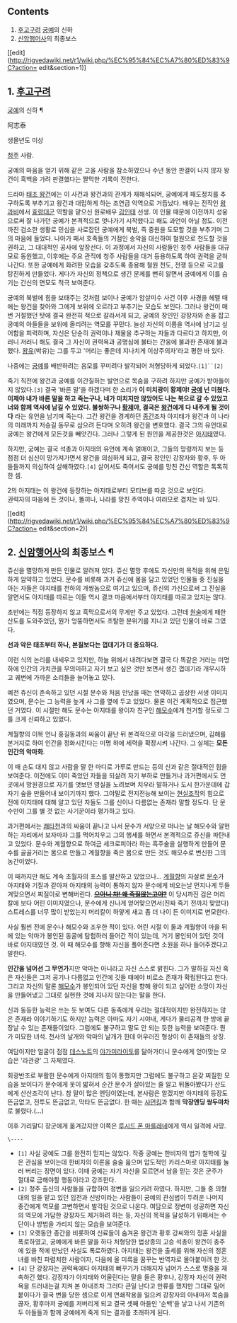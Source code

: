 ## Contents

    

1. [후고구려](%ED%9B%84%EA%B3%A0%EA%B5%AC%EB%A0%A4.md) [궁예](%EA%B6%81%EC%98%88.md)의 신하 
2. [신암행어사](%EC%8B%A0%EC%95%94%ED%96%89%EC%96%B4%EC%82%AC.md)의 최종보스 

[[edit](http://rigvedawiki.net/r1/wiki.php/%EC%95%84%EC%A7%80%ED%83%9C?action=
edit&section=1)]

## 1. [후고구려](%ED%9B%84%EA%B3%A0%EA%B5%AC%EB%A0%A4.md)
[궁예](%EA%B6%81%EC%98%88.md)의 신하 ¶

阿志泰

  

생몰년도 미상

  

[청주](%EC%B2%AD%EC%A3%BC%EC%8B%9C.md) 사람.

  

궁예의 마음을 얻기 위해 같은 고을 사람을 참소하였으나 수년 동안 판결이 나지 않자 왕건이 흑백을 가려 판결했다는 짤막한 기록이 전한다.

  

드라마 [태조 왕건](%ED%83%9C%EC%A1%B0%20%EC%99%95%EA%B1%B4.md)에는 이 사건과 왕건과의 관계가
재해석되어, 궁예에게 패도정치를 추구하도록 부추기고 왕건과 대립하게 하는 조연급 악역으로 거듭났다. 배우는 전작인 [왕과비](%EC%99%95%EA%B3%BC%20%EB%B9%84.md)에서
[효령대군](%ED%9A%A8%EB%A0%B9%EB%8C%80%EA%B5%B0.md) 역할을 맡으신 원로배우
[김인태](%EA%B9%80%EC%9D%B8%ED%83%9C.md) 선생. 이 인물 때문에 이전까지 성웅으로써 잘 나가던 궁예가
본격적으로 엇나가기 시작했다고 해도 과언이 아닐 정도. 이전까진 검소한 생활로 민심을 사로잡던 궁예에게 북벌, 즉 중원을 도모할 것을
부추기며 그의 마음에 들었다. 나아가 패서 호족들의 거점인 송악을 대신하여 철원으로 천도할 것을 권하고, 그 대대적인 공사에 앞장선다. 이
과정에서 자신의 사람들인 청주 사람들을 대규모로 동원했고, 이후에는 주요 관직에 청주 사람들을 대거 등용하도록 하여 권력을 굳혀 나간다.
또한 궁예에게 화려한 모습을 갖추도록 종용해 철원 천도, 전쟁 등으로 국고를 탕진하게 만들었다. 게다가 자신의 정책으로 생긴 문제를 뻔히
알면서 궁예에게 이를 숨기는 간신의 면모도 적극 보여준다.

  

궁예의 북벌에 힘을 보태주는 것처럼 보이나 궁예가 암살미수 사건 이후 사경을 헤맬 때에는 왕건을 찾아와 그에게 보위에 오르라고 부추기는
모습도 보인다. 그러나 왕건이 매번 거절했던 탓에 결국 완전히 적으로 갈라서게 되고, 궁예의 장인인 강장자와 손을 잡고 궁예의 아들들을
보위에 올리려는 역모를 꾸민다. 늘상 자신의 이름을 역사에 남기고 싶어함을 피력하며, 자신은 단순히 권력이나 재물을 추구하는 자들과 다르다고
하지만, 이러니 저러니 해도 결국 그 자신이 권력욕과 공명심에 불타는 간웅에 불과한 존재에 불과했다.
[왕유](%EC%99%95%EC%9C%A0.md)(박유)는 그를 두고 '머리는 좋은데 지나치게 이상주의자'라고 평한 바 있다.

  

나중에는 [궁예](%EA%B6%81%EC%98%88.md)를 배반하려는 음모를 꾸미려다 발각되어 처형당하게 되었다.`[1]``[2]`

  

죽기 직전에 왕건과 궁예를 이간질하는 발언으로 목숨을 구하려 하지만 궁예가 받아들이지 않았다.`[3]` 결국 '바른 말'을 하겠다며 한
소리가 **이 미치광이 황제야! [궁예](%EA%B6%81%EC%98%88.md) 넌 미쳤다. 이제야 내가 바른 말을 하고 죽는구나,
네가 미치지만 않았어도 나는 북으로 갈 수 있었고 너와 함께 역사에 남길 수 있었다. 불쌍하구나
[황제](%ED%99%A9%EC%A0%9C.md)야, 결국은 [왕건](%EC%99%95%EA%B1%B4.md)에게 다 내주게 될
것이다** 라는 유언을 남기며 죽는다. 그간 왕건을 경계하던 [종간](%EC%A2%85%EA%B0%84.md)조차 아지태가 왕건과 이
나라의 미래까지 저승길 동무로 삼으려 든다며 오히려 왕건을 변호했다. 결국 그의 유언대로 궁예는 왕건에게 모든것을 빼앗긴다. 그러나 그렇게
된 원인을 제공한것은 [아지태](%EC%95%84%EC%A7%80%ED%83%9C.md)였다.

  

  

하지만, 궁예는 결국 석총과 아지태의 유언에 계속 얽매이고, 그들의 망령까지 보는 등 점점 더 심신이 망가져가면서 왕건을 의심하게 되고,
결국 장인인 강장자와 황후, 두 아들들까지 의심하여 살해하였다.`[4]` 살어서도 죽어서도 궁예를 망친 간신 역할은 톡톡히 한 셈.

  

2의 아지태는 이 왕건에 등장하는 아지태로부터 모티브를 따온 것으로 보인다.  
권력자의 마음에 든 것이나, 똘끼나, 나라를 망친 주역이나 여러모로 겹치는 바 있다.

  

[[edit](http://rigvedawiki.net/r1/wiki.php/%EC%95%84%EC%A7%80%ED%83%9C?action=
edit&section=2)]

## 2. [신암행어사](%EC%8B%A0%EC%95%94%ED%96%89%EC%96%B4%EC%82%AC.md)의 최종보스 ¶

쥬신을 멸망하게 만든 인물로 알려져 있다. 쥬신 멸망 후에도 자신만의 목적을 위해 은밀하게 암약하고 있었다. 문수를 비롯해 과거 쥬신에 몸을
담고 있었던 인물들 중 진실을 아는 자들은 아지태를 천하의 개쌍놈으로 여기고 있으며, 쥬신의 가신으로써 그 진실을 알면서도 아지태를 따르는
이들 역시 결코 마음에서부터 아지태를 따르고 있지는 않다.

  

초반에는 직접 등장하지 않고 흑막으로서의 무게만 주고 있었다. 그런데 [원술](%EC%9B%90%EC%88%A0%28%EC%8B%A0%EC%95%94%ED%96%89%EC%96%B4%EC%82%AC%29.md)에게 패한 산도를 도와주었던, 뭔가 엉뚱하면서도 초탈한 분위기를
지니고 있던 인물이 바로 그였다.

  

**선과 악은 태초부터 하나, 본질보다는 껍데기가 더 중요하다.**

  

이런 식의 논리를 내세우고 있지만, 하늘 위에서 내려다보면 결국 다 똑같은 거라는 미명 하에 인간의 가치관을 무의미하고 자기 보고 싶은 것만
보면서 생긴 껍데기라 개무시하고 궤변에 가까운 소리들을 늘어놓고 있다.

  

예전 쥬신이 존속하고 있던 시절 문수와 처음 만났을 때는 연약하고 곱상한 서생 이미지였으며, 문수는 그 능력을 높게 사 그를 옆에 두고
있었다. 물론 이건 계획적으로 접근했던 거였다. 이 시절만 해도 문수는 아지태를 왕이자 친구인
[해모수](%ED%95%B4%EB%AA%A8%EC%88%98.md)에게 천거할 정도로 그를 크게 신뢰하고 있었다.

  

계월향의 이복 언니 홍길동과의 싸움이 끝난 뒤 본격적으로 마각을 드러냈으며, 김해를 본거지로 하여 인간을 정화시킨다는 미명 하에 세력을
확장시켜 나간다. 그 실체는 **모든 인간의 악마화**.

  

이 때 손도 대지 않고 사람을 말 한 마디로 가루로 만드는 등의 신과 같은 절대적인 힘을 보여준다. 이전에도 이미 죽었던 자들을 되살려 자기
부하로 만들거나 과거편에서도 먼 곳에서 망원경으로 자기를 엿보던 영실을 노려보며 치우라 말하거나 도시 한가운데에 갑자기 숲을 만들어내
보이기까지 했다. 그야말로 전지전능해 보이는 [현실조작](%ED%98%84%EC%8B%A4%20%EC%A1%B0%EC%9E%91.md)의 힘으로 전에 아지태에 대해 알고 있던 자들도
그를 신이나 다름없는 존재라 말할 정도다. 단 문수만이 그를 별 것 없는 사기꾼이라 평가하고 있다.

  

과거편에서는 [쾌타천](%EC%BE%8C%ED%83%80%EC%B2%9C.md)과의 싸움이 끝나고 나서 문수가 서양으로 떠나는 날
해모수와 알현하는 자리에서 보자마자 그를 먹어치우고 그의 행세를 하면서 본격적으로 쥬신을 파탄내고 있었다. 문수와 계월향으로 하여금
세크로피아라 하는 흑주술을 실행하게 만들어 문수를 골골거리는 몸으로 만들고 계월향을 죽은 몸으로 만든 것도 해모수로 변신한 그의 농간이었다.

  

이 때까지만 해도 계속 초월자의 포스를 발산하고 있었으나... [계월향](%EA%B3%84%EC%9B%94%ED%96%A5.md)의
자살로 [문수](%EB%AC%B8%EC%88%98.md)가 아지태와 기질과 같아져 아지태의 능력이 통하지 않자 문수에게 비오는날
먼지나게 두들겨맞으면서 찌질이로 변해버린다. <del>**[으아니 챠! 왜 죽질않는고야?](%EA%B6%8C%EC%A7%84%EC%88%98.md)**</del> 이 당시까진 검은 머리칼에 보다 어린 이미지였으나,
문수에게 신나게 얻어맞으면서(진짜 죽기 전까지 맞았다) 스트레스를 너무 많이 받았는지 머리칼이 하얗게 새고 좀 더 나이 든 이미지로
변모한다.

  

사실 훨씬 전에 문수나 해모수와 조우한 적이 있다. 어린 시절 이 둘과 계월향이 마을 뒤에 있는 악마가 봉인된 동굴에 탐험하러 들어간 적이
있는데, 거기 봉인되어 있던 것이 바로 아지태였던 것. 이 때 해모수를 향해 자신을 풀어준다면 소원을 하나 들어주겠다고 말한다.

  

**인간을 넘어선 그 무언가**지만 악마는 아니라고 자신 스스로 밝힌다. 그가 말하길 자신 혹은 자신들은 그저 공기나 다름없고 인간에 깃들 때에야 비로소 존재가 확립된다고 한다. 그리고 자신의 말론 [해모수](%ED%95%B4%EB%AA%A8%EC%88%98.md)가 봉인되어 있던 자신을 향해 왕이 되고 싶어한 소망이 자신을 만들어냈고 그대로 실현한 것에 지나지 않는다는 말을 한다.

  

신과 동등한 능력은 쓰는 듯 보여도 다른 동족에게 우리는 절대적이지만 완전하지는 않은 존재라 이야기하기도 하지만 능력은 아마도 자기 시야내,
게다가 물리공격 한 방에 끝장날 수 있는 존재들이었다. 그럼에도 불구하고 말도 안 되는 듯한 능력을 보여준다. 뭔가 미묘한 녀석. 천사의
날개와 악마의 날개가 한데 어우러진 형상이 이 존재들의 상징.

  

여담이지만 얼굴이 점점 [데스노트](%EB%8D%B0%EC%8A%A4%EB%85%B8%ED%8A%B8.md)의 [야가미라이토](%EC%95%BC%EA%B0%80%EB%AF%B8%20%EB%9D%BC%EC%9D%B4%ED%86%A0.md)를 닮아가더니
문수에게 얻어맞는 모습은 '라관광' 그 자체였다.

  

회광반조로 부활한 문수에게 아지태의 힘이 통했지만 그럼에도 불구하고 온갖 찌질한 모습을 보이다가 문수에게 옷이 밟혀서 순간 문수가 살아있는
줄 알고 뒤돌아봤다가 산도에게 산산조각이 난다. 참 말이 많은 엔딩이였는데, 본사람은 알겠지만 아지태의 등장도 뜬금없고, 전투도 뜬금없고,
막타도 뜬금없다. 한 때는 [샤먼킹](%EC%83%A4%EB%A8%BC%ED%82%B9.md)과 함께 **막장엔딩 쌍두마차**로
불렸다.(...)

  

이후 가리말디 장군에게 옮겨갔지만 이쪽은 [루시드 폰 마를레네](%EB%A3%A8%EC%8B%9C%EB%93%9C%20%ED%8F%B0%20%EB%A7%88%EB%A5%BC%EB%A0%88%EB%84%A4.md)에게 역시 일격에 사망.

`\----`

  * `[1]` 사실 궁예도 그를 완전히 믿지는 않았다. 작중 궁예는 한비자의 법가 철학에 깊은 관심을 보이는데 한비자의 이론을 술술 읊으며 압도적인 카리스마로 아지태를 눌러 버리는 장면이 있다. 이때 궁예는 자기 자신을 모르면서 남을 믿는 것은 군주가 절대로 금해야할 행동이라고 강조한다.
  * `[2]` 청주 출신의 사람들을 규합하여 정변을 일으키려 하였다. 하지만, 그들 중 의형대의 일을 맡고 있던 입전과 신방이라는 사람들이 궁예의 관심법이 두려운 나머지 종간에게 역모를 고변하면서 발각된 것으로 나온다. 여담으로 정변이 성공하면 자신의 역모에 가담한 강장자도 제거하려 하는 등, 자신의 목적을 달성하기 위해서는 수단이나 방법을 가리지 않는 모습을 보여준다.
  * `[3]` 오랫동안 종간을 비롯하여 신료들이 숨겨온 왕건과 황후 강씨와의 정혼 사실을 폭로하였고, 궁예에게 바른 말을 하다 처형당한 법상종의 고승 석총이 왕건이 충주에 있을 적에 만났던 사실도 폭로하였다. 아지태는 왕건을 출세를 위해 자신의 정혼녀를 바친 파렴치한 사람이자, 다음에 올 미륵을 꿈꾸는 반역자로 몰아붙이려 한 것.
  * `[4]` 단 강장자는 권력욕에다 아지태의 뻐꾸기가 더해지자 넘어가 스스로 명줄을 재촉하긴 했다. 강장자가 아지태와 어울린다는 말을 들은 황후나, 강장자 자신이 권력욕을 드러내는걸 지켜 본 아내조차 그러다 큰일 난다고 만류를 했지만 그대로 밀어 붙이다가 결국 변을 당한 셈으로 이게 연쇄작용을 일으켜 강장자의 아내마저 목숨을 끊자, 황후마저 궁예를 저버리게 되고 결국 셋째 아들인 '순백'을 낳고 나서 기존의 두 아들들과 함께 궁예에게 죽게 되는 결과를 초래하게 된다.


